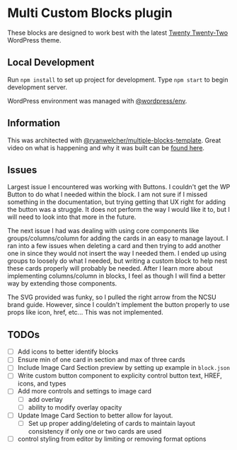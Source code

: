 # Multi Custom Blocks plugin

These blocks are designed to work best with the latest [Twenty Twenty-Two](https://pcm.wordpress.org/themes/twentytwentytwo/]) WordPress theme. 

## Local Development
Run `npm install` to set up project for development. Type `npm start` to begin development server. 

WordPress environment was managed with [@wordpress/env](https://developer.wordpress.org/block-editor/reference-guides/packages/packages-env/).

## Information
This was architected with [@ryanwelcher/multiple-blocks-template](https://www.npmjs.com/package/@ryanwelcher/multiple-blocks-template). Great video on what is happening and why it was built can be [found here](https://www.youtube.com/watch?v=lwXXckW3dT0). 



## Issues
Largest issue I encountered was working with Buttons. I couldn't get the WP Button to do what I needed within the block. I am not sure if I missed something in the documentation, but trying getting that UX right for adding the button was a struggle. It does not perform the way I would like it to, but I will need to look into that more in the future. 

The next issue I had was dealing with using core components like groups/columns/column for adding the cards in an easy to manage layout. I ran into a few issues when deleting a card and then trying to add another one in since they would not insert the way I needed them. I ended up using groups to loosely do what I needed, but writing a custom block to help nest these cards properly will probably be needed. After I learn more about implementing columns/column in blocks, I feel as though I will find a better way by extending those components. 

The SVG provided was funky, so I pulled the right arrow from the NCSU brand guide. However, since I couldn't implement the button properly to use props like icon, href, etc... This was not implemented. 


## TODOs
- [ ] Add icons to better identify blocks
- [ ] Ensure min of one card in section and max of three cards 
- [ ] Include Image Card Section preview by setting up example in `block.json`
- [ ] Write custom button component to explicity control button text, HREF, icons, and types
- [ ] Add more controls and settings to image card
  - [ ] add overlay
  - [ ] ability to modify overlay opacity
- [ ] Update Image Card Section to better allow for layout. 
  - [ ] Set up proper adding/deleting of cards to maintain layout consistency if only one or two cards are used
- [ ] control styling from editor by limiting or removing format options